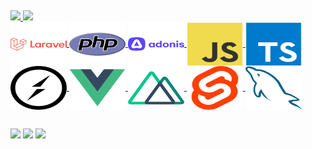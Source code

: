 ##

<div>
  <a href="https://github.com/umvinicius">
  <img height="200em" src="https://github-readme-stats.vercel.app/api?username=umvinicius&show_icons=true&theme=radical&include_allcommits=true&count_private=false"/>
  <img height="200em" src="https://github-readme-stats.vercel.app/api/top-langs/?username=umvinicius&layout=compact&langs_count=16&theme=radical"/>
</div>

  
<div>
  <img align="center" height="70" width="90" src="https://github.com/devicons/devicon/blob/master/icons/laravel/laravel-original-wordmark.svg"/>
  <img align="center" height="70" width="90" src="https://github.com/devicons/devicon/blob/master/icons/php/php-original.svg"/>
  <img align="center" height="70" width="90" src="https://github.com/devicons/devicon/blob/master/icons/adonisjs/adonisjs-original-wordmark.svg"/>
  <img align="center" height="70" width="90" src="https://github.com/devicons/devicon/blob/master/icons/javascript/javascript-original.svg"/>
  <img align="center" height="70" width="90" src="https://github.com/devicons/devicon/blob/master/icons/typescript/typescript-original.svg"/>
  <img align="center" height="70" width="90" src="https://github.com/devicons/devicon/blob/master/icons/socketio/socketio-original.svg"/>
  <img align="center" height="70" width="90" src="https://github.com/devicons/devicon/blob/master/icons/vuejs/vuejs-original.svg"/>
  <img align="center" height="70" width="90" src="https://github.com/devicons/devicon/blob/master/icons/nuxtjs/nuxtjs-original.svg"/>
  <img align="center" height="70" width="90" src="https://github.com/devicons/devicon/blob/master/icons/svelte/svelte-original.svg"/>
  <img align="center" height="70" width="90" src="https://github.com/devicons/devicon/blob/master/icons/mysql/mysql-original.svg"/>
</div>

  ##
  
<div>
  <a href="https://github.com/umvinicius" target="_blank"><img src="https://img.shields.io/badge/GitHub-100000?style=for-the-badge&logo=github&logoColor=white" target="_blank"></a>
  <a href="https://www.linkedin.com/in/vinicius-alves-reis-0a1369190/" target="_blank"><img src="https://img.shields.io/badge/LinkedIn-0077B5?style=for-the-badge&logo=linkedin&logoColor=white" target="_blank"></a>
  <a href="mailto:vinicius19681@gmail.com" target="_blank"><img src="https://img.shields.io/badge/Gmail-D14836?style=for-the-badge&logo=gmail&logoColor=white" target="_blank"></a>
</div>  
